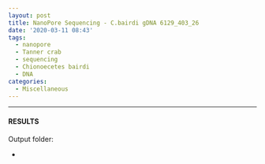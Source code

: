 ```yaml
---
layout: post
title: NanoPore Sequencing - C.bairdi gDNA 6129_403_26
date: '2020-03-11 08:43'
tags: 
  - nanopore
  - Tanner crab
  - sequencing
  - Chionoecetes bairdi
  - DNA
categories: 
  - Miscellaneous
---
```




---

#### RESULTS

Output folder:

- []()

